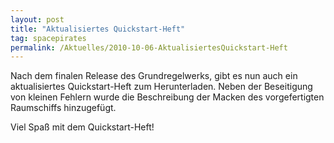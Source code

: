 ```yaml
---
layout: post
title: "Aktualisiertes Quickstart-Heft"
tag: spacepirates
permalink: /Aktuelles/2010-10-06-AktualisiertesQuickstart-Heft
---
```


Nach dem finalen Release des Grundregelwerks, gibt es nun auch ein aktualisiertes Quickstart-Heft zum Herunterladen. Neben der Beseitigung von kleinen Fehlern wurde die Beschreibung der Macken des vorgefertigten Raumschiffs hinzugefügt.

Viel Spaß mit dem Quickstart-Heft!


